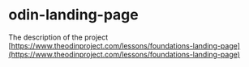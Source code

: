# odin-landing-page

The description of the project [https://www.theodinproject.com/lessons/foundations-landing-page](https://www.theodinproject.com/lessons/foundations-landing-page)